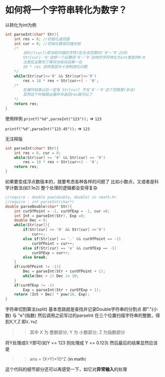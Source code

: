 # 如何将一个字符串转化为数字？

以转化为int为例
```C
int parseInt(char* Str){
	int res = 0; //初始化返回值
	int cur = 0; //初始化数组扫描光标
	/*
		当Str[cur](即当前扫描的字符)在合法范围时('0'~'9'之间)
		Str[cur]-'0'这样一个运算将'0'~'9'这样的字符转化为int类型的0~9
		注意在运算完了再将光标向后移一位
		10 * res 这样是因为十进制进位问题
	*/
	while(Str[cur]>='0' && Str[cur]<='9')
		res = 10 * res + Str[cur++] - '0';
	/*
		在循环结束以后一定有 Str[cur] 不在'0'~'9'这个范围里(非法)
		显然这个时候跳出循环并返回res就可以了
	*/
	return res;
}
```
使用样例
`printf("%d",parseInt("123"));` => `123`

`printf("%d",parseInt("123.45"));` => `123`



无注释版
```C
int parseInt(char* Str){
	int res = 0, cur = 0;
	while(Str[cur] >= '0' && Str[cur] <= '9')
		res = 10 * res + Str[cur++] - '0';
	return res;
}
```

如果要变成浮点数版本的，就要考虑各种各样的问题了
比如小数点，又或者是科学计数法(如1.1e2)
整个处理的逻辑都会变得复杂
```C
//require : double pow(double, double) in <math.h>
//require : int parseInt(char*)
double parseDouble(char* Str){
	int curOfPoint = -1, curOfExp = -1, cur =0;
	int Int = parseInt(Str), Exp =0;
	double Dec = 0;
	while(Str[cur]){
		if(Str[cur] >= '0' && Str[cur] <='9')
			cur++;
		else if(Str[cur] == '.' && curOfPoint == -1)
			curOfPoint = cur++;
		else if(Str[cur] == 'e' && curOfExp == -1)
			curOfExp = cur++;
		else break;
	}
	if(curOfPoint != -1){
		Dec = parseInt(Str + curOfPoint + 1);
		while(Dec > 1) Dec /= 10;
	}
	if(curOfExp != -1)
		Exp = parseInt(Str + curOfExp + 1);
	return (Int + Dec) * pow(10, Exp);
}
```
> 
字符串切割算法(split)
基本思路就是查找并记录Double字符串的分割点
即"."(小数) 与 "e"(指数) 
然后调用之前写过的parseInt
在三个位置扫描字符串的整数，得到X,Y,Z
即`X.YeZ`
>> 其中 X 为 整数部分; Y 为 小数部分; Z 为指数部分
> 
将Y处理成0.Y即可(如Y == 123 则处理成 Y == 0.123)
然后最后的结果显然应该是
>> ans = (X+Y)×10^Z (**in math**)

这个代码的细节部分还可以再感受一下，如它对**异常输入**的处理
